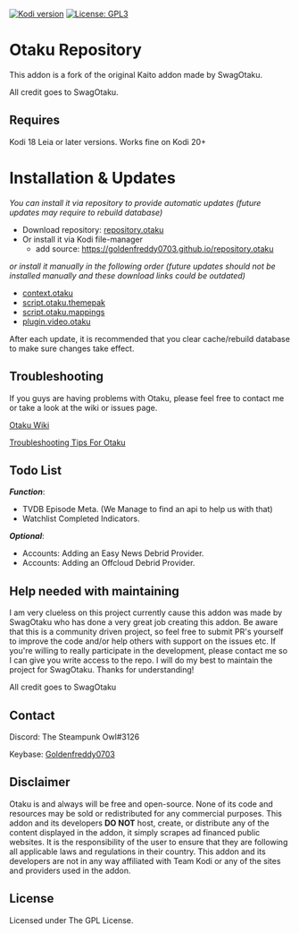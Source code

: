 [![Kodi version](https://img.shields.io/badge/kodi%20versions18/19/20/21-blue)](https://kodi.tv/)
[![License: GPL3](https://img.shields.io/badge/License-GPL3-yellow.svg)](https://opensource.org/licenses/GPL-3.0)

# Otaku Repository

This addon is a fork of the original Kaito addon made by SwagOtaku.

All credit goes to SwagOtaku.

## Requires

Kodi 18 Leia or later versions.
Works fine on Kodi 20+

# Installation & Updates

_You can install it via repository to provide automatic updates (future updates may require to rebuild database)_

- Download repository: [repository.otaku](https://github.com/Goldenfreddy0703/repository.otaku/blob/master/repository.otaku-1.0.zip?raw=true)
- Or install it via Kodi file-manager
  - add source: <https://goldenfreddy0703.github.io/repository.otaku>

_or install it manually in the following order (future updates should not be installed manually and these download links could be outdated)_

- [context.otaku](https://github.com/Goldenfreddy0703/repository.otaku/raw/master/repo/zips/context.otaku/context.otaku-0.0.13.zip)
- [script.otaku.themepak](https://github.com/Goldenfreddy0703/repository.otaku/raw/master/repo/zips/script.otaku.themepak/script.otaku.themepak-0.0.11.zip)
- [script.otaku.mappings](https://github.com/Goldenfreddy0703/repository.otaku/raw/master/repo/zips/script.otaku.mappings/script.otaku.mappings-24.05.02.zip)
- [plugin.video.otaku](https://github.com/Goldenfreddy0703/repository.otaku/raw/master/repo/zips/plugin.video.otaku/plugin.video.otaku-0.4.106.zip)

After each update, it is recommended that you clear cache/rebuild database to make sure changes take effect.

## Troubleshooting

If you guys are having problems with Otaku, please feel free to contact me or take a look at the wiki or issues page.

[Otaku Wiki](https://github.com/Goldenfreddy0703/Otaku/wiki)

[Troubleshooting Tips For Otaku](https://github.com/Goldenfreddy0703/Otaku/issues/15)

## Todo List

**_Function_**:
- TVDB Episode Meta. (We Manage to find an api to help us with that)
- Watchlist Completed Indicators.

**_Optional_**:
- Accounts: Adding an Easy News Debrid Provider.
- Accounts: Adding an Offcloud Debrid Provider.

## Help needed with maintaining

I am very clueless on this project currently cause this addon was made by SwagOtaku who has done a very great job creating this addon. Be aware that this is a community driven project, so feel free to submit PR's yourself to improve the code and/or help others with support on the issues etc. If you're willing to really participate in the development, please contact me so I can give you write access to the repo. I will do my best to maintain the project for SwagOtaku. Thanks for understanding!

All credit goes to SwagOtaku

## Contact

Discord: The Steampunk Owl#3126

Keybase: [Goldenfreddy0703](https://keybase.io/goldenfreddy0703)

## Disclaimer 

Otaku is and always will be free and open-source. None of its code and resources may be sold or redistributed for any commercial purposes. This addon and its developers **DO NOT** host, create, or distribute any of the content displayed in the addon, it simply scrapes ad financed public websites. It is the responsibility of the user to ensure that they are following all applicable laws and regulations in their country. This addon and its developers are not in any way affiliated with Team Kodi or any of the sites and providers used in the addon.

## License

Licensed under The GPL License.
